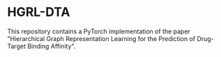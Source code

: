 # HGRL-DTA
This repository contains a PyTorch implementation of the paper "Hierarchical Graph Representation Learning for the Prediction of Drug-Target Binding Affinity".
